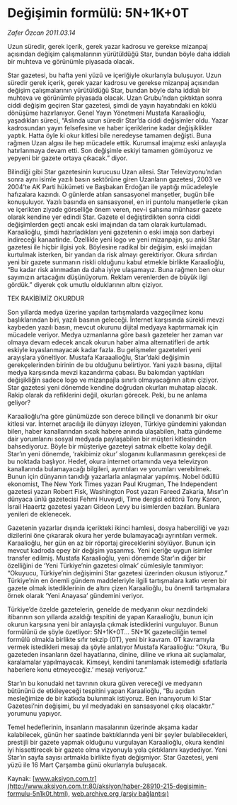 # Değişimin formülü: 5N+1K+0T

*Zafer Özcan 2011.03.14*

<font class="agenda2NewsSpot">
 Uzun süredir, gerek içerik, gerek yazar kadrosu ve gerekse mizanpaj açısından değişim çalışmalarının yürütüldüğü Star, bundan böyle daha iddialı bir muhteva ve görünümle piyasada olacak.
</font>
<font class="newsDetail">
 <p>
  <p class="MsoNormal">
   Star gazetesi, bu hafta yeni yüzü ve içeriğiyle okurlarıyla buluşuyor. Uzun süredir gerek içerik, gerek yazar kadrosu ve gerekse mizanpaj açısından değişim çalışmalarının yürütüldüğü Star, bundan böyle daha iddialı bir muhteva ve görünümle piyasada olacak. Uzan Grubu’ndan çıktıktan sonra ciddi değişim geçiren Star gazetesi, şimdi de yayın hayatındaki en köklü dönüşüme hazırlanıyor. Genel Yayın Yönetmeni Mustafa Karaalioğlu, yaşadıkları süreci, “Aslında uzun süredir Star’da ciddi değişimler oldu. Yazar kadrosundan yayın felsefesine ve haber içeriklerine kadar değişiklikler yaptık. Hatta öyle ki okur kitlesi bile neredeyse tamamen değişti. Buna rağmen Uzan algısı ile hep mücadele ettik. Kurumsal imajımız eski anlayışla hatırlanmaya devam etti. Son değişimle eskiyi tamamen gömüyoruz ve yepyeni bir gazete ortaya çıkacak.” diyor.
  </p>
  <p class="MsoNormal">
   Bilindiği gibi Star gazetesinin kurucusu Uzan ailesi. Star Televizyonu’ndan sonra aynı isimle yazılı basın sektörüne giren Uzanların gazetesi, 2003 ve 2004’te AK Parti hükümeti ve Başbakan Erdoğan ile yaptığı mücadeleyle hafızalara kazındı. O günlerde atılan sansasyonel manşetler, bugün bile konuşuluyor. Yazılı basında en sansasyonel, en iri puntolu manşetlerle çıkan ve içerikten ziyade görselliğe önem veren, nev-i şahsına münhasır gazete olarak kendine yer edindi Star. Gazete el değiştirdikten sonra ciddi değişimlerden geçti ancak eski imajından da tam olarak kurtulamadı. Karaalioğlu, şimdi hazırladıkları yeni gazetenin o eski imaja son darbeyi indireceği kanaatinde. Özellikle yeni logo ve yeni mizanpajın, şu anki Star gazetesi ile hiçbir ilgisi yok. Böylesine radikal bir değişim, eski imajdan kurtulmak isterken, bir yandan da risk almayı gerektiriyor. Okura sıfırdan yeni bir gazete sunmanın riskli olduğunu kabul etmekle birlikte Karaalioğlu, “Bu kadar risk alınmadan da daha iyiye ulaşamayız. Buna rağmen ben okur sayımızın artacağını düşünüyorum. Reklam verenlerden de büyük ilgi gördük.” diyerek çok umutlu olduklarının altını çiziyor.
  </p>
  <p class="MsoNormal">
   TEK RAKİBİMİZ OKURDUR
  </p>
  <p class="MsoNormal">
   Son yıllarda medya üzerine yapılan tartışmalarda vazgeçilmez konu başlıklarından biri, yazılı basının geleceği. İnternet karşısında sürekli mevzi kaybeden yazılı basın, mevcut okurunu dijital medyaya kaptırmamak için mücadele veriyor. Medya uzmanlarına göre basılı gazeteler her zaman var olmaya devam edecek ancak okurun haber alma alternatifleri de artık eskiyle kıyaslanmayacak kadar fazla. Bu gelişmeler gazeteleri yeni arayışlara yöneltiyor. Mustafa Karaaalioğlu, Star’daki değişimin gerekçelerinden birinin de bu olduğunu belirtiyor. Yani yazılı basına, dijital medya karşısında mevzi kazandırma çabası. Bu bakımdan yaptıkları değişikliğin sadece logo ve mizanpajla sınırlı olmayacağının altını çiziyor. Star gazetesi yeni dönemde kendine doğrudan okurları muhatap alacak. Rakip olarak da refiklerini değil, okurları görecek. Peki, bu ne anlama geliyor?
  </p>
  <p class="MsoNormal">
   Karaalioğlu’na göre günümüzde son derece bilinçli ve donanımlı bir okur kitlesi var. İnternet aracılığı ile dünyayı izleyen, Türkiye gündemini yakından bilen, haber kanallarından sıcak habere anında ulaşabilen, hatta gündeme dair yorumlarını sosyal medyada paylaşabilen bir müşteri kitlesinden bahsediyoruz. Böyle bir müşteriye gazeteyi satmak elbette kolay değil. Star’ın yeni dönemde, ‘rakibimiz okur’ sloganını kullanmasının gerekçesi de bu noktada başlıyor. Hedef, okura internet ortamında veya televizyon kanallarında bulamayacağı bilgileri, ayrıntıları ve yorumları verebilmek. Bunun için dünyanın tanıdığı yazarlarla anlaşmalar yapılmış. Nobel ödüllü ekonomist, The New York Times yazarı Paul Krugman, The Independent gazetesi yazarı Robert Fisk, Washington Post yazarı Fareed Zakaria, Mısır’ın dünyaca ünlü gazetecisi Fehmi Huveydi, Time dergisi editörü Tony Karon, İsrail Haaertz gazetesi yazarı Gideon Levy bu isimlerden bazıları. Bunlara yenileri de eklenecek.
  </p>
  <p class="MsoNormal">
   Gazetenin yazarlar dışında içerikteki ikinci hamlesi, dosya haberciliği ve yazı dizilerini öne çıkararak okura her yerde bulamayacağı ayrıntıları vermek. Karaalioğlu, her gün en az bir röportaj gireceklerini söylüyor. Bunun için mevcut kadroda epey bir değişim yaşanmış. Yeni içeriğe uygun isimler transfer edilmiş. Mustafa Karaalioğlu, yeni dönemde Star’ın diğer bir özelliğini de ‘Yeni Türkiye’nin gazetesi olmak’ cümlesiyle tanımlıyor: “Okuyucu, Türkiye’nin değişimini Star gazetesi üzerinden okusun istiyoruz.” Türkiye’nin en önemli gündem maddeleriyle ilgili tartışmalara katkı veren bir gazete olmak istediklerinin de altını çizen Karaalioğlu, bu önemli tartışmalara örnek olarak ‘Yeni Anayasa’ gündemini veriyor.
  </p>
  <p class="MsoNormal">
   Türkiye’de özelde gazetelerin, genelde de medyanın okur nezdindeki itibarının son yıllarda azaldığı tespitini de yapan Karaalioğlu, bunun için okurun karşısına yeni bir anlayışla çıkmak istediklerini vurguluyor. Bunun formülünü de şöyle özetliyor: 5N+1K+0T... 5N+1K gazeteciliğin temel formülü olmakla birlikte sıfır tekzip (0T), yeni bir kavram. 0T kavramıyla vermek istedikleri mesajı da şöyle anlatıyor Mustafa Karaalioğlu: “Okura, ‘Bu gazeteden insanların özel hayatlarına, dinine, diline ve ırkına ait suçlamalar, karalamalar yapılmayacak. Kimseyi, kendini tanımlamak istemediği sıfatlarla haberlere konu etmeyeceğiz.’ mesajı veriyoruz.”
  </p>
  <p class="MsoNormal">
   Star’ın bu konudaki net tavrının okura güven vereceği ve medyanın bütününü de etkileyeceği tespitini yapan Karaalioğlu, “Bu açıdan mesleğimize de bir katkıda bulunmak istiyoruz. Ben inanıyorum ki Star Gazetesi’nin değişimi, bu yıl medyadaki en sansasyonel çıkış olacaktır.” yorumunu yapıyor.
  </p>
  <p class="MsoNormal">
   Temel hedeflerinin, insanların masalarının üzerinde akşama kadar kalabilecek, günün her saatinde baktıklarında yeni bir şeyler bulabilecekleri, prestijli bir gazete yapmak olduğunu vurgulayan Karaalioğlu, okura kendini iyi hissettirecek bir gazete olma vizyonuyla yola çıktıklarını kaydediyor. Yeni Star’ın sayfa sayısı artmakla birlikte fiyatı değişmiyor. Star Gazetesi, yeni yüzü ile 16 Mart Çarşamba günü okurlarıyla buluşacak.
  </p>
 </p>
</font>

Kaynak: [www.aksiyon.com.tr](http://www.aksiyon.com.tr:80/aksiyon/haber-28910-215-degisimin-formulu-5n1k0t.html), [web.archive.org (arşiv bağlantısı)](http://web.archive.org/web/20110417152905/http://www.aksiyon.com.tr:80/aksiyon/haber-28910-215-degisimin-formulu-5n1k0t.html)
